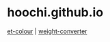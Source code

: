 # hoochi.github.io

[et-colour](https://hoochi.github.io/et-colour/) | 
[weight-converter](https://hoochi.github.io/weight-converter/index.html)
